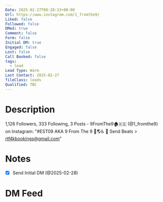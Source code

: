 ```yaml
---
Date: 2025-02-27T08:20:13+00:00
Url: https://www.instagram.com/1_fromthe9/
Liked: false
Followed: false
DMed: true
Comment: false
Form: false
Initial DM: true
Engaged: false
Lost: false
Call Booked: false
tags:
  - lead
Lead Type: Warm
Last Contact: 2025-02-27
fileClass: leads
Qualified: TBC
---
```

# Description
1,126 Followers, 333 Following, 3 Posts - 9FromThe9🏚🇰🇪 (@1_fromthe9) on Instagram: "#EST09 AKA 9 From The 9 🚧🌎♿️
📲 Send Beats > rtf4kbookings@gmail.com"
# Notes
- [x] Send Initial DM (@2025-02-28)
# DM Feed